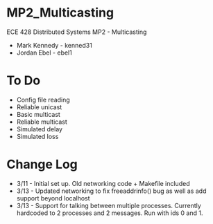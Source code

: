 MP2_Multicasting
================

ECE 428 Distributed Systems MP2 - Multicasting

- Mark Kennedy - kenned31
- Jordan Ebel  - ebel1


To Do
======
- Config file reading
- Reliable unicast
- Basic multicast
- Reliable multicast
- Simulated delay
- Simulated loss

Change Log
==========

- 3/11 - Initial set up.  Old networking code + Makefile included
- 3/13 - Updated networking to fix freeaddrinfo() bug as well as add support beyond localhost 
- 3/13 - Support for talking between multiple processes.  Currently hardcoded to 2 processes and 2 messages. Run with ids 0 and 1.

